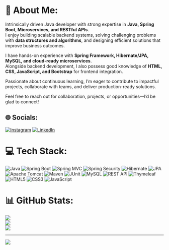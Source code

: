 # 💫 About Me:
Intrinsically driven Java developer with strong expertise in **Java, Spring Boot, Microservices, and RESTful APIs**.  
I enjoy building scalable backend systems, solving challenging problems with **data structures and algorithms**, and designing efficient solutions that improve business outcomes.  

I have hands-on experience with **Spring Framework, Hibernate/JPA, MySQL, and cloud-ready microservices**.  
Alongside backend development, I also possess good knowledge of **HTML, CSS, JavaScript, and Bootstrap** for frontend integration.  

Passionate about continuous learning, I’m eager to contribute to impactful projects, collaborate with teams, and deliver production-ready solutions.  

Feel free to reach out for collaboration, projects, or opportunities—I’d be glad to connect!  

## 🌐 Socials:
[![Instagram](https://img.shields.io/badge/Instagram-%23E4405F.svg?logo=Instagram&logoColor=white)](https://instagram.com/gangadhar.kr.9) 
[![LinkedIn](https://img.shields.io/badge/LinkedIn-%230077B5.svg?logo=linkedin&logoColor=white)](https://linkedin.com/in/gangadhar-pandit-9600581b6) 

# 💻 Tech Stack:
![Java](https://img.shields.io/badge/java-%23ED8B00.svg?style=for-the-badge&logo=openjdk&logoColor=white) 
![Spring Boot](https://img.shields.io/badge/springboot-%236DB33F.svg?style=for-the-badge&logo=springboot&logoColor=white) 
![Spring MVC](https://img.shields.io/badge/springmvc-%236DB33F.svg?style=for-the-badge&logo=spring&logoColor=white) 
![Spring Security](https://img.shields.io/badge/springsecurity-%236DB33F.svg?style=for-the-badge&logo=springsecurity&logoColor=white) 
![Hibernate](https://img.shields.io/badge/hibernate-%235A4E3F.svg?style=for-the-badge&logo=hibernate&logoColor=white) 
![JPA](https://img.shields.io/badge/jpa-%23E34F26.svg?style=for-the-badge&logo=java&logoColor=white) 
![Apache Tomcat](https://img.shields.io/badge/tomcat-%23F8DC75.svg?style=for-the-badge&logo=apachetomcat&logoColor=black) 
![Maven](https://img.shields.io/badge/maven-%23C71A36.svg?style=for-the-badge&logo=apachemaven&logoColor=white) 
![JUnit](https://img.shields.io/badge/junit5-%2325A162.svg?style=for-the-badge&logo=junit5&logoColor=white) 
![MySQL](https://img.shields.io/badge/mysql-%2300f.svg?style=for-the-badge&logo=mysql&logoColor=white) 
![REST API](https://img.shields.io/badge/restapi-%23000000.svg?style=for-the-badge&logo=swagger&logoColor=white) 
![Thymeleaf](https://img.shields.io/badge/thymeleaf-%23005C0F.svg?style=for-the-badge&logo=thymeleaf&logoColor=white) 
![HTML5](https://img.shields.io/badge/html5-%23E34F26.svg?style=for-the-badge&logo=html5&logoColor=white) 
![CSS3](https://img.shields.io/badge/css3-%231572B6.svg?style=for-the-badge&logo=css3&logoColor=white) 
![JavaScript](https://img.shields.io/badge/javascript-%23323330.svg?style=for-the-badge&logo=javascript&logoColor=%23F7DF1E)


# 📊 GitHub Stats:
![](https://github-readme-stats.vercel.app/api?username=gangadharkr&theme=dark&hide_border=false&include_all_commits=false&count_private=false)<br/>
![](https://github-readme-streak-stats.herokuapp.com/?user=gangadharkr&theme=dark&hide_border=false)<br/>
![](https://github-readme-stats.vercel.app/api/top-langs/?username=gangadharkr&theme=dark&hide_border=false&include_all_commits=false&count_private=false&layout=compact)

---
[![](https://visitcount.itsvg.in/api?id=gangadharkr&icon=0&color=0)](https://visitcount.itsvg.in)

<!-- Proudly created with GPRM ( https://gprm.itsvg.in ) -->
